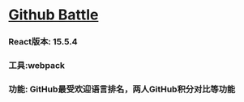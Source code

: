 # [Github Battle](https://mayfulq.github.io/githubbattle/dist/index.html)

### React版本: 15.5.4

### 工具:webpack  

### 功能: GitHub最受欢迎语言排名，两人GitHub积分对比等功能


